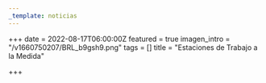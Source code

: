 ```yaml
---
_template: noticias
---
```






+++
date = 2022-08-17T06:00:00Z
featured = true
imagen_intro = "/v1660750207/BRL_b9gsh9.png"
tags = []
title = "Estaciones de Trabajo a la Medida"

+++
